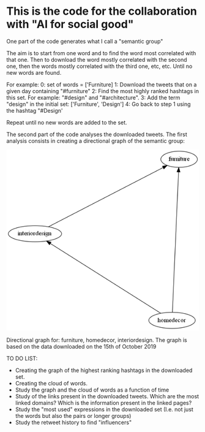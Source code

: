 # This is the code for the collaboration with "AI for social good"

One part of the code generates what I call a "semantic group"

The aim is to start from one word and to find the word most correlated with that one.
Then to download the word mostly correlated with the second one, then the words mostly correlated with the third one, etc, etc.
Until no new words are found.

For example:
0: set of words = ['Furniture]
1: Download the tweets that on a given day containing "#furniture"
2: Find the most highly ranked hashtags in this set. For example: "#design" and "#architecture".
3: Add the term "design" in the initial set: ['Furniture', 'Design']
4: Go back to step 1 using the hashtag "#Design'

Repeat until no new words are added to the set.

The second part of the code analyses the downloaded tweets. The first analysis consists in creating a directional graph of the semantic group:

![](https://github.com/ecancellieri/My_twitter_apps/blob/master/creating_semantic_group/test_0.1.gv.png)
<p>
Directional graph for: furniture, homedecor, interiordesign. The graph is based on the data downloaded on the 15th of October 2019

TO DO LIST:
- Creating the graph of the highest ranking hashtags in the downloaded set.
- Creating the cloud of words.
- Study the graph and the cloud of words as a function of time
- Study of the links present in the downloaded tweets. Which are the most linked domains? Which is the information present in the linked pages?
- Study the "most used" expressions in the downloaded set (I.e. not just the words but also the pairs or longer groups)
- Study the retweet history to find "influencers"
